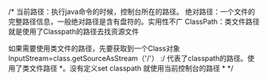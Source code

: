 /*
当前路径：执行java命令的时候，控制台所在的路径。
绝对路径：一个文件的完整路径信息，一般绝对路径是含有盘符的。实用性不广
ClassPath：类文件路径就是使用了Classpath的路径去找资源文件

如果需要使用类文件的路径，先要获取到一个Class对象
InputStream=class.getSourceAsStream（'/'） :/ 代表了classpath的路径。使用了类文件路径
*。没有定义set classpath 就使用当前控制台的路径
*
*/
